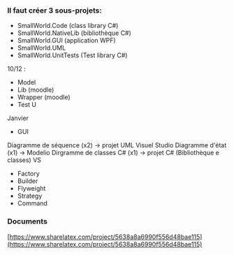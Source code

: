 ### Il faut créer 3 sous-projets: 
* SmallWorld.Code (class library C#) 
* SmallWorld.NativeLib (bibliothèque C#) 
* SmallWorld.GUI (application WPF) 
* SmallWorld.UML 
* SmallWorld.UnitTests (Test library C#)

10/12 :
* Model
* Lib (moodle)
* Wrapper (moodle)
* Test U

Janvier
* GUI

Diagramme de séquence (x2) -> projet UML Visuel Studio
Diagramme d'état (x1) -> Modelio
Dirgramme de classes C# (x1) -> projet C# (Bibliothèque e classes) VS
* Factory
* Builder
* Flyweight
* Strategy
* Command

### Documents
[https://www.sharelatex.com/project/5638a8a6990f556d48bae115](https://www.sharelatex.com/project/5638a8a6990f556d48bae115)